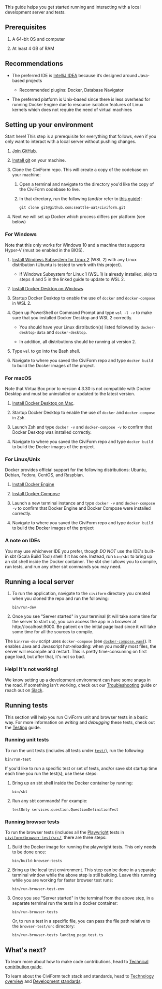 This guide helps you get started running and interacting with a local development server and tests.

## Prerequisites

1. A 64-bit OS and computer

1. At least 4 GB of RAM

## Recommendations

* The preferred IDE is [IntelliJ IDEA](https://www.jetbrains.com/idea/download/) because it’s designed around Java-based projects

    * Recommended plugins: Docker, Database Navigator

* The preferred platform is Unix-based since there is less overhead for running Docker Engine due to resource isolation features of Linux kernels which does not require the need of virtual machines 

## Setting up your environment

Start here! This step is a prerequisite for everything that follows, even if you only want to interact with a local server without pushing changes.

1. [Join GitHub](https://github.com/join).

1. [Install git](https://github.com/git-guides/install-git) on your machine.

1. Clone the CiviForm repo. This will create a copy of the codebase on your machine:

    1. Open a terminal and navigate to the directory you'd like the copy of the CiviForm codebase to live.
    1. In that directory, run the following (and/or refer to
       [this guide](https://docs.github.com/en/github/creating-cloning-and-archiving-repositories/cloning-a-repository)):

           git clone git@github.com:seattle-uat/civiform.git

1. Next we will set up Docker which process differs per platform (see below)


### For Windows

Note that this only works for Windows 10 and a machine that supports Hyper-V (must be enabled in the BIOS).

1. [Install Windows Subsystem for Linux 2](https://docs.microsoft.com/en-us/windows/wsl/install-win10) (WSL 2) with any Linux distribution (Ubuntu is tested to work with this project).

    * If Windows Subsystem for Linux 1 (WSL 1) is already installed, skip to steps 4 and 5 in the linked guide to update to WSL 2.

1. [Install Docker Desktop on Windows](https://docs.docker.com/docker-for-windows/install/).

1. Startup Docker Desktop to enable the use of `docker` and `docker-compose` in WSL 2.

1. Open up PowerShell or Command Prompt and type `wsl -l -v` to make sure that you installed Docker Desktop and WSL 2 correctly.

    * You should have your Linux distribution(s) listed followed by `docker-desktop-data` and `docker-desktop`.

    * In addition, all distributions should be running at version 2.

1. Type `wsl` to go into the Bash shell.

1. Navigate to where you saved the CiviForm repo and type `docker build` to build the Docker images of the project.


### For macOS

Note that VirtualBox prior to version 4.3.30 is not compatible with Docker Desktop and must be uninstalled or updated to the latest version.

1. [Install Docker Desktop on Mac](https://docs.docker.com/docker-for-mac/install/).

1. Startup Docker Desktop to enable the use of `docker` and `docker-compose` in Zsh.

1. Launch Zsh and type `docker -v` and `docker-compose -v` to confirm that Docker Desktop was installed correctly.

1. Navigate to where you saved the CiviForm repo and type `docker build` to build the Docker images of the project.


### For Linux/Unix

Docker provides official support for the following distributions: Ubuntu, Debian, Fedora, CentOS, and Raspbian.

1. [Install Docker Engine](https://docs.docker.com/engine/install/)

1. [Install Docker Compose](https://docs.docker.com/compose/install/)

1. Launch a new terminal instance and type `docker -v` and `docker-compose -v` to confirm that Docker Engine and Docker Compose were installed correctly.

1. Navigate to where you saved the CiviForm repo and type `docker build` to build the Docker images of the project


### A note on IDEs

You may use whichever IDE you prefer, though _DO NOT_ use the IDE's built-in sbt (Scala Build Tool) shell if it has one. Instead, run `bin/sbt` to bring up an sbt shell inside the Docker container. The sbt shell allows you to compile, run tests, and run any other sbt commands you may need.


## Running a local server

1. To run the application, navigate to the `civiform` directory you created when you cloned the repo and run the following:

       bin/run-dev

2. Once you see "Server started" in your terminal (it will take some time for the server to start up),
   you can access the app in a browser at http://localhost:9000.
   Be patient on the initial page load since it will take some time for all the sources to compile.

The `bin/run-dev` script uses `docker-compose` (see [`docker-compose.yaml`](https://github.com/seattle-uat/civiform/blob/main/docker-compose.yml)). It enables Java and Javascript hot-reloading: when you modify most files, the server will recompile and restart. This is pretty time-consuming on first page load, but after that, it's not so bad.

### Help! It's not working!

We know setting up a development environment can have some snags in the road. If something isn't working, check out our [Troubleshooting](https://github.com/seattle-uat/civiform/wiki/Dev-troubleshooting) guide or reach out on [Slack](https://join.slack.com/t/civiform/shared_invite/zt-niap7ys1-RAICICUpDJfjpizjyjBr7Q).

## Running tests

This section will help you run CiviForm unit and browser tests in a basic way. For more information on _writing_ and _debugging_ these tests, check out the [Testing](https://github.com/seattle-uat/civiform/wiki/Testing) guide.

### Running unit tests

To run the unit tests (includes all tests under [`test/`](https://github.com/seattle-uat/civiform/tree/main/universal-application-tool-0.0.1/test)), run the following:

```
bin/run-test
```

If you'd like to run a specific test or set of tests, and/or save sbt startup time each time you run the test(s), use these steps:

1. Bring up an sbt shell inside the Docker container by running:

       bin/sbt

1. Run any sbt commands! For example:

       testOnly services.question.QuestionDefinitionTest

### Running browser tests

To run the browser tests (includes all the [Playwright](https://playwright.dev/) tests in
[`civiform/browser-test/src/`](https://github.com/seattle-uat/civiform/tree/main/browser-test/src),
there are three steps:

1. Build the Docker image for running the playwright tests. This only needs to be done once:

       bin/build-browser-tests

1. Bring up the local test environment. This step can be done in a separate terminal window while the
   above step is still building.
   Leave this running while you are working for faster browser test runs:

       bin/run-browser-test-env

1. Once you see "Server started" in the terminal from the above step, in a separate terminal run the
   tests in a docker container:

       bin/run-browser-tests

   Or, to run a test in a specific file, you can pass the file path relative to the `browser-test/src` directory:

       bin/run-browser-tests landing_page.test.ts


## What's next?

To learn more about how to make code contributions, head to [Technical contribution guide](https://github.com/seattle-uat/civiform/wiki/Technical-contributions).

To learn about the CiviForm tech stack and standards, head to [Technology overview](https://github.com/seattle-uat/civiform/wiki/Dev-guide-&-standards) and [Development standards](https://github.com/seattle-uat/civiform/wiki/Development-standards).